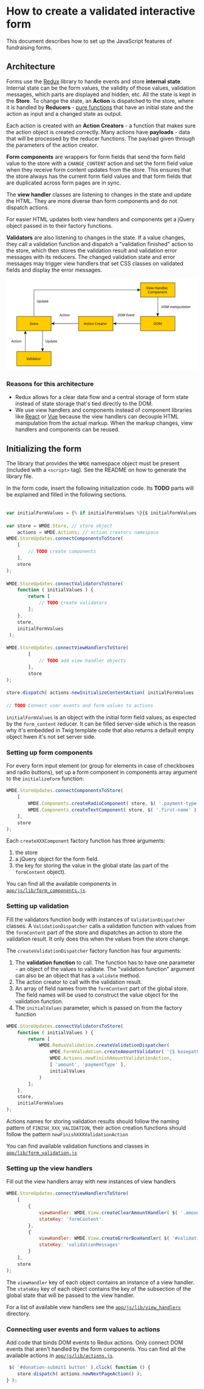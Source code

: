 # How to create a validated interactive form

This document describes how to set up the JavaScript features of fundraising forms.

## Architecture

Forms use the [Redux][redux] library to handle events and store **internal state**. Internal state can be the form values,
the validity of those values, validation messages, which parts are displayed and hidden, etc. All the state is kept in
the **Store**. To change the state, an **Action** is dispatched to the store, where it is handled by **Reducers** -
[pure functions][pure_function] that have an initial state and the action as input and a changed state as output.

Each action is created with an **Action Creators** - a function that makes sure the action object is created correctly. 
Many actions have **payloads** - data that will be processed by the reducer functions. The payload given through the parameters of the action creator.

**Form components** are wrappers for form fields that send the form field value to the store with a `CHANGE_CONTENT` action 
and set the form field value when they receive form content updates from the store. This ensures that the store always 
has the current form field values and that form fields that are duplicated across form pages are in sync.  

The **view handler** classes are listening to changes in the state and update the HTML. They are more diverse than 
form components and do not dispatch actions.

For easier HTML updates both view handlers and components get a jQuery object passed in to their factory functions.

**Validators** are also listening to changes in the state. If a value changes, they call a validation function and
dispatch a "validation finished" action to the store, which then stores the validation result and validation error
messages with its reducers. The changed validation state and error messages may trigger view handlers that set CSS 
classes on validated fields and display the error messages. 

![Data flow in the architecture](architecture.svg)

### Reasons for this architecture
- Redux allows for a clear data flow and a central storage of form state instead of state storage that's tied directly to the DOM.
- We use view handlers and components instead of component libraries like [React][react] or [Vue][vue] because the view handlers can
  decouple HTML manipulation from the actual markup. When the markup changes, view handlers and components can be reused.

## Initializing the form

The library that provides the `WMDE` namespace object must be present (included with a `<script>` tag). See the README on how to generate the library file.

In the form code, insert the following initialization code. Its **TODO** parts will be explained and filled in the following sections.

```JavaScript

var initialFormValues = {% if initialFormValues %}{$ initialFormValues|json_encode|raw $}{% else %}{}{% endif %};

var store = WMDE.Store, // store object
    actions = WMDE.Actions; // action creators namespace
WMDE.StoreUpdates.connectComponentsToStore(
    [
        // TODO create components
    ],
    store
);

WMDE.StoreUpdates.connectValidatorsToStore(
    function ( initialValues ) {
        return [
            // TODO create validators
        ];
    },
    store,
    initialFormValues
 );
         
WMDE.StoreUpdates.connectViewHandlersToStore(
        [
            // TODO add view handler objects
        ],
        store
);

store.dispatch( actions.newInitializeContentAction( initialFormValues ) );

// TODO Connect user events and form values to actions
```

`initialFormValues` is an object with the initial form field values, as expected by the `form_content` reducer.
It can be filled server-side which is the reason why it's embedded in Twig template code that also returns a default
empty object hwen it's not set server side.

### Setting up form components

For every form input element (or group for elements in case of checkboxes and radio buttons), set up a form component 
in components array argument to the `initializeForm` function:
 
```JavaScript
WMDE.StoreUpdates.connectComponentsToStore(
    [
        WMDE.Components.createRadioComponent( store, $( '.payment-type-select' ), 'paymentType' ),
        WMDE.Components.createTextComponent( store, $( '.first-name' ), 'firstName' )
    ],
    store
);
```

Each `createXXXComponent` factory function has three arguments:
1. the store
2. a jQuery object for the form field. 
3. the key for storing the value in the global state (as part of the `formContent` object).

You can find all the available components in [`app/js/lib/form_components.js`](../app/js/lib/form_components.js).

### Setting up validation

Fill the validators function body with instances of `ValidationDispatcher` classes. A `ValidationDispatcher` calls a validation function with values from the `formContent` part of the store and dispatches an action to store the validation result. It only does this when the values from the store change.

The `createValidationDispatcher` factory function has four arguments:

1. The **validation function** to call. The function has to have one parameter - an object of the values to validate. The "validation function" argument can also be an object that has a `validate` method.
2. The action creator to call with the validation result.
3. An array of field names from the `formContent` part of the global store. The field names will be used to construct the value object for the validation function.
4. The `initialValues` parameter, which is passed on from the factory function

```JavaScript
WMDE.StoreUpdates.connectValidatorsToStore(
    function ( initialValues ) {
        return [
            WMDE.ReduxValidation.createValidationDispatcher(
                WMDE.FormValidation.createAmountValidator( '{$ basepath $}/validate-amount' ),
                WMDE.Actions.newFinishAmountValidationAction,
                [ 'amount', 'paymentType' ],
                initialValues
            )
        ];
    },
    store,
    initialFormValues
);
```

Actions names for storing validation results should follow the naming pattern of `FINISH_XXX_VALIDATION`, 
their action creation functions should follow the pattern `newFinishXXXValidationAction`

You can find available validation functions and classes in [`app/lib/form_validation.js`](../app/lib/form_validation.js)

### Setting up the view handlers

Fill out the view handlers array with new instances of view handlers

```JavaScript
WMDE.StoreUpdates.connectViewHandlersToStore(
    [
        {
            viewHandler: WMDE.View.createClearAmountHandler( $( '.amount-select' ), $( '.amount-input' ) ),
            stateKey: 'formContent'
        },
        {
            viewHandler: WMDE.View.createErrorBoxHandler( $( '#validation-errors' ), { amount: 'Betrag' } ),
            stateKey: 'validationMessages'
        }
    ],
    store
);
```

The `viewHandler` key of each object contains an instance of a view handler. The `stateKey` key of each object contains the key of the subsection of the global state that will be passed to the view handler.

For a list of available view handlers see the [`app/js/lib/view_handlers`](../app/js/lib/view_handlers) directory.

### Connecting user events and form values to actions
Add code that binds DOM events to Redux actions. 
Only connect DOM events that aren't handled by the form components. You can find all the available actions in
[`app/js/lib/actions.js`](../app/js/lib/actions.js).

```JavaScript
 $( '#donation-submit1 button' ).click( function () {
    store.dispatch( actions.newNextPageAction() );
} );
```

[redux]: http://redux.js.org/
[pure_function]: https://en.wikipedia.org/wiki/Pure_function
[react]: https://facebook.github.io/react/
[vue]: http://vuejs.org/
